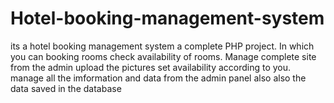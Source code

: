 # Hotel-booking-management-system
its a hotel booking management system a complete PHP project. In which you can booking rooms check availability of rooms.
Manage complete site from the admin upload the pictures set availability according to you.
manage all the imformation and data from the admin panel also also the data saved in the database

